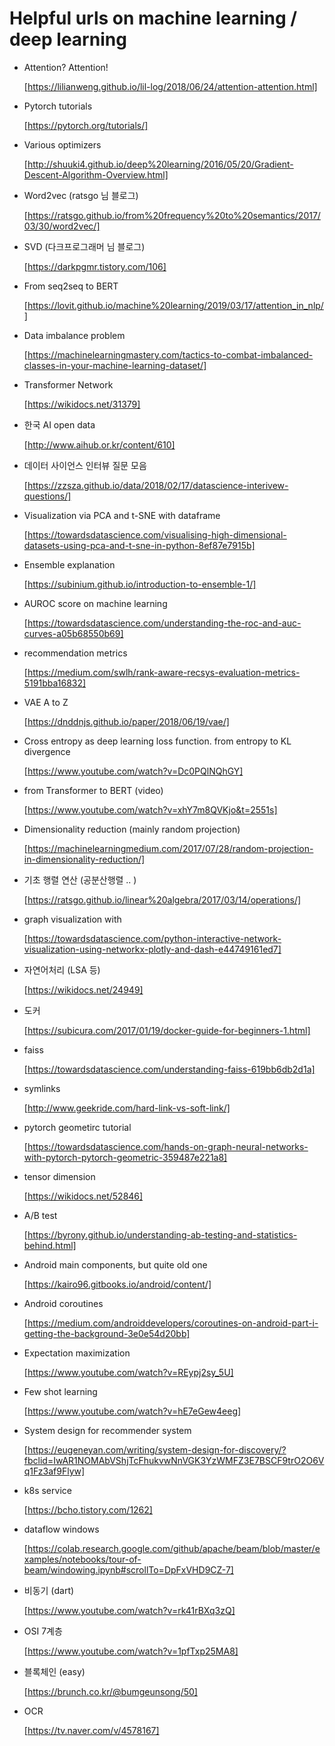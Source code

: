# Helpful urls on machine learning / deep learning

- Attention? Attention!

  [https://lilianweng.github.io/lil-log/2018/06/24/attention-attention.html]

- Pytorch tutorials

  [https://pytorch.org/tutorials/]

- Various optimizers

  [http://shuuki4.github.io/deep%20learning/2016/05/20/Gradient-Descent-Algorithm-Overview.html]

- Word2vec (ratsgo 님 블로그)

  [https://ratsgo.github.io/from%20frequency%20to%20semantics/2017/03/30/word2vec/]

- SVD (다크프로그래머 님 블로그)

  [https://darkpgmr.tistory.com/106]

- From seq2seq to BERT

  [https://lovit.github.io/machine%20learning/2019/03/17/attention_in_nlp/]

- Data imbalance problem

  [https://machinelearningmastery.com/tactics-to-combat-imbalanced-classes-in-your-machine-learning-dataset/]

- Transformer Network

  [https://wikidocs.net/31379]

- 한국 AI open data

  [http://www.aihub.or.kr/content/610]

- 데이터 사이언스 인터뷰 질문 모음

  [https://zzsza.github.io/data/2018/02/17/datascience-interivew-questions/]
  
- Visualization via PCA and t-SNE with dataframe

  [https://towardsdatascience.com/visualising-high-dimensional-datasets-using-pca-and-t-sne-in-python-8ef87e7915b]

- Ensemble explanation

  [https://subinium.github.io/introduction-to-ensemble-1/]
  
- AUROC score on machine learning

  [https://towardsdatascience.com/understanding-the-roc-and-auc-curves-a05b68550b69]
  
- recommendation metrics

  [https://medium.com/swlh/rank-aware-recsys-evaluation-metrics-5191bba16832]
  
- VAE A to Z

  [https://dnddnjs.github.io/paper/2018/06/19/vae/]
  
- Cross entropy as deep learning loss function. from entropy to KL divergence

  [https://www.youtube.com/watch?v=Dc0PQlNQhGY]

- from Transformer to BERT (video)

  [https://www.youtube.com/watch?v=xhY7m8QVKjo&t=2551s]
  
- Dimensionality reduction (mainly random projection)

  [https://machinelearningmedium.com/2017/07/28/random-projection-in-dimensionality-reduction/]
  
- 기초 행렬 연산 (공분산행렬 .. )

  [https://ratsgo.github.io/linear%20algebra/2017/03/14/operations/]
  
- graph visualization with 

  [https://towardsdatascience.com/python-interactive-network-visualization-using-networkx-plotly-and-dash-e44749161ed7]
  
- 자연어처리 (LSA 등)

  [https://wikidocs.net/24949]

- 도커

  [https://subicura.com/2017/01/19/docker-guide-for-beginners-1.html]

- faiss

  [https://towardsdatascience.com/understanding-faiss-619bb6db2d1a]
  
- symlinks

  [http://www.geekride.com/hard-link-vs-soft-link/]

- pytorch geometirc tutorial

  [https://towardsdatascience.com/hands-on-graph-neural-networks-with-pytorch-pytorch-geometric-359487e221a8]
  
- tensor dimension

  [https://wikidocs.net/52846]

- A/B test

  [https://byrony.github.io/understanding-ab-testing-and-statistics-behind.html]

- Android main components, but quite old one

  [https://kairo96.gitbooks.io/android/content/]
  
- Android coroutines

  [https://medium.com/androiddevelopers/coroutines-on-android-part-i-getting-the-background-3e0e54d20bb]
  
- Expectation maximization

  [https://www.youtube.com/watch?v=REypj2sy_5U]
  
- Few shot learning

  [https://www.youtube.com/watch?v=hE7eGew4eeg]
  
- System design for recommender system

  [https://eugeneyan.com/writing/system-design-for-discovery/?fbclid=IwAR1NOMAbVShjTcFhukvwNnVGK3YzWMFZ3E7BSCF9trO2O6Vq1Fz3af9Flyw]
  
- k8s service

  [https://bcho.tistory.com/1262]
  
- dataflow windows

  [https://colab.research.google.com/github/apache/beam/blob/master/examples/notebooks/tour-of-beam/windowing.ipynb#scrollTo=DpFxVHD9CZ-7]
  
- 비동기 (dart)

  [https://www.youtube.com/watch?v=rk41rBXq3zQ]
  
- OSI 7계층
  
  [https://www.youtube.com/watch?v=1pfTxp25MA8]
  
- 블록체인 (easy)

  [https://brunch.co.kr/@bumgeunsong/50]
  
- OCR

  [https://tv.naver.com/v/4578167]
